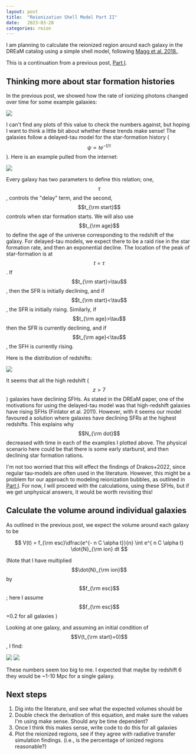 ```yaml
---
layout: post
title:  "Reionization Shell Model Part II"
date:   2023-03-28
categories: reion
---
```


I am planning to calculate the reionized region around each galaxy in the DREaM catalog using a simple shell model, following <a href="https://ui.adsabs.harvard.edu/abs/2018MNRAS.473.5308M/abstract">Magg et al. 2018.</a>.

This is a continuation from a previous post, <a href="">Part I</a>.

## Thinking more about star formation histories


In the previous post, we showed how the rate of ionizing photons changed over time for some example galaxies:

<img src="{{ site.baseurl }}/assets/plots/20230323_Ndot_vs_t.png">

I can't find any plots of this value to check the numbers against, but hoping I want to think a little bit about whether these trends make sense! The galaxies follow a delayed-tau model for the star-formation history ($$\psi \propto t e^{-t/\tau}$$). Here is an example pulled from the internet:

<img src="{{ site.baseurl }}/assets/plots/20230328_SFR.png">

Every galaxy has two parameters to define this relation; one, $$\tau$$, controls the "delay" term, and the second, $$t_{\rm start}$$ controls when star formation starts. We will also use $$t_{\rm age}$$ to define the age of the universe corresponding to the redshift of the galaxy. For delayed-tau models, we expect there to be a raid rise in the star formation rate, and then an exponential decline. The location of the peak of star-formation is at $$t=\tau$$. If $$t_{\rm start}>\tau$$, then the SFR is initially declining, and if $$t_{\rm start}<\tau$$, the SFR is initially rising. Similarly, if $$t_{\rm age}>\tau$$ then the SFR is currently declining, and if  $$t_{\rm age}<\tau$$, the SFH is currently rising.

Here is the distribution of redshifts:

<img src="{{ site.baseurl }}/assets/plots/20230328_Check_SFH.png">

It seems that all the high redshift ($$z>7$$) galaxies have declining SFHs. As stated in the DREaM paper, one of the motivations for using the delayed-tau model was that high-redshift galaxies have rising SFHs (Finlator et al. 2011). However, with it seems our model favoured a solution where galaxies have declining SFRs at the highest redshifts. This explains why $$N_{\rm dot}$$ decreased with time in each of the examples I plotted above. The physical scenario here could be that there is some early starburst, and then declining star formation rations.

I'm not too worried that this will effect the findings of Drakos+2022, since regular tau-models are often used in the literature. However, this might be a problem for our approach to modeling reionization bubbles, as outlined in <a href="">Part I</a>. For now, I will proceed with the calculations, using these SFHs, but if we get unphysical answers, it would be worth revisiting this!


## Calculate the volume around individual galaxies

As outlined in the previous post, we expect the volume around each galaxy to be

$$ V(t) = f_{\rm esc}\dfrac{e^{- n C \alpha t}}{n} \int e^{ n C \alpha t} \dot{N}_{\rm ion} dt $$

(Note that I have multiplied $$\dot{N}_{\rm ion}$$ by $$f_{\rm esc}$$; here I assume  $$f_{\rm esc}$$=0.2 for all galaxies )

Looking at one galaxy, and assuming an initial condition of $$V(t_{\rm start}=0)$$, I find:

<img src="{{ site.baseurl }}/assets/plots/20230328_Volume1.png">
<img src="{{ site.baseurl }}/assets/plots/20230328_Volume.png">

These numbers seem too big to me. I expected that maybe by redshift 6 they would be ~1-10 Mpc for a single galaxy.

## Next steps

1. Dig into the literature, and see what the expected volumes should be
2. Double check the derivation of this equation, and make sure the values I'm using make sense. Should any be time dependent?
3. Once I think this makes sense, write code to do this for all galaxies
4. Plot the reionized regions, see if they agree with radiative transfer simulation findings. (i.e., is the percentage of ionized regions reasonable?)
